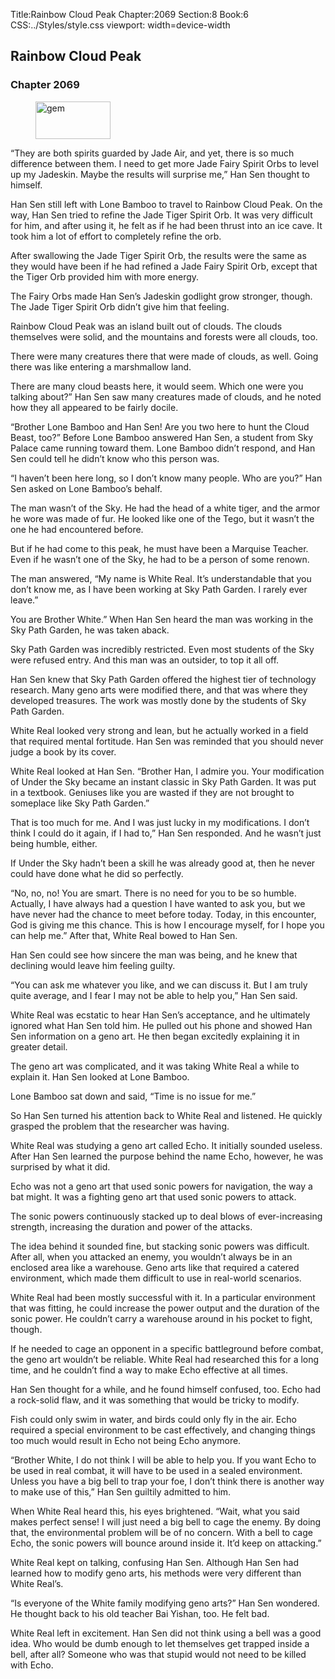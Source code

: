 Title:Rainbow Cloud Peak 
Chapter:2069 
Section:8 
Book:6 
CSS:../Styles/style.css 
viewport: width=device-width
  
## Rainbow Cloud Peak
### Chapter 2069 
<figure>
	<img src="../Images/gem.gif" alt="gem" id="gem" width="120" height="60" />
</figure>
  

  
  “They are both spirits guarded by Jade Air, and yet, there is so much difference between them. I need to get more Jade Fairy Spirit Orbs to level up my Jadeskin. Maybe the results will surprise me,” Han Sen thought to himself.

Han Sen still left with Lone Bamboo to travel to Rainbow Cloud Peak. On the way, Han Sen tried to refine the Jade Tiger Spirit Orb. It was very difficult for him, and after using it, he felt as if he had been thrust into an ice cave. It took him a lot of effort to completely refine the orb.

After swallowing the Jade Tiger Spirit Orb, the results were the same as they would have been if he had refined a Jade Fairy Spirit Orb, except that the Tiger Orb provided him with more energy.

The Fairy Orbs made Han Sen’s Jadeskin godlight grow stronger, though. The Jade Tiger Spirit Orb didn’t give him that feeling.

Rainbow Cloud Peak was an island built out of clouds. The clouds themselves were solid, and the mountains and forests were all clouds, too.

There were many creatures there that were made of clouds, as well. Going there was like entering a marshmallow land.

There are many cloud beasts here, it would seem. Which one were you talking about?” Han Sen saw many creatures made of clouds, and he noted how they all appeared to be fairly docile.

“Brother Lone Bamboo and Han Sen! Are you two here to hunt the Cloud Beast, too?” Before Lone Bamboo answered Han Sen, a student from Sky Palace came running toward them. Lone Bamboo didn’t respond, and Han Sen could tell he didn’t know who this person was.

“I haven’t been here long, so I don’t know many people. Who are you?” Han Sen asked on Lone Bamboo’s behalf.

The man wasn’t of the Sky. He had the head of a white tiger, and the armor he wore was made of fur. He looked like one of the Tego, but it wasn’t the one he had encountered before.

But if he had come to this peak, he must have been a Marquise Teacher. Even if he wasn’t one of the Sky, he had to be a person of some renown.

The man answered, “My name is White Real. It’s understandable that you don’t know me, as I have been working at Sky Path Garden. I rarely ever leave.”

You are Brother White.” When Han Sen heard the man was working in the Sky Path Garden, he was taken aback.

Sky Path Garden was incredibly restricted. Even most students of the Sky were refused entry. And this man was an outsider, to top it all off.

Han Sen knew that Sky Path Garden offered the highest tier of technology research. Many geno arts were modified there, and that was where they developed treasures. The work was mostly done by the students of Sky Path Garden.

White Real looked very strong and lean, but he actually worked in a field that required mental fortitude. Han Sen was reminded that you should never judge a book by its cover.

White Real looked at Han Sen. “Brother Han, I admire you. Your modification of Under the Sky became an instant classic in Sky Path Garden. It was put in a textbook. Geniuses like you are wasted if they are not brought to someplace like Sky Path Garden.”

That is too much for me. And I was just lucky in my modifications. I don’t think I could do it again, if I had to,” Han Sen responded. And he wasn’t just being humble, either.

If Under the Sky hadn’t been a skill he was already good at, then he never could have done what he did so perfectly.

“No, no, no! You are smart. There is no need for you to be so humble. Actually, I have always had a question I have wanted to ask you, but we have never had the chance to meet before today. Today, in this encounter, God is giving me this chance. This is how I encourage myself, for I hope you can help me.” After that, White Real bowed to Han Sen.

Han Sen could see how sincere the man was being, and he knew that declining would leave him feeling guilty.

“You can ask me whatever you like, and we can discuss it. But I am truly quite average, and I fear I may not be able to help you,” Han Sen said.

White Real was ecstatic to hear Han Sen’s acceptance, and he ultimately ignored what Han Sen told him. He pulled out his phone and showed Han Sen information on a geno art. He then began excitedly explaining it in greater detail.

The geno art was complicated, and it was taking White Real a while to explain it. Han Sen looked at Lone Bamboo.

Lone Bamboo sat down and said, “Time is no issue for me.”

So Han Sen turned his attention back to White Real and listened. He quickly grasped the problem that the researcher was having.

White Real was studying a geno art called Echo. It initially sounded useless. After Han Sen learned the purpose behind the name Echo, however, he was surprised by what it did.

Echo was not a geno art that used sonic powers for navigation, the way a bat might. It was a fighting geno art that used sonic powers to attack.

The sonic powers continuously stacked up to deal blows of ever-increasing strength, increasing the duration and power of the attacks.

The idea behind it sounded fine, but stacking sonic powers was difficult. After all, when you attacked an enemy, you wouldn’t always be in an enclosed area like a warehouse. Geno arts like that required a catered environment, which made them difficult to use in real-world scenarios.

White Real had been mostly successful with it. In a particular environment that was fitting, he could increase the power output and the duration of the sonic power. He couldn’t carry a warehouse around in his pocket to fight, though.

If he needed to cage an opponent in a specific battleground before combat, the geno art wouldn’t be reliable. White Real had researched this for a long time, and he couldn’t find a way to make Echo effective at all times.

Han Sen thought for a while, and he found himself confused, too. Echo had a rock-solid flaw, and it was something that would be tricky to modify.

Fish could only swim in water, and birds could only fly in the air. Echo required a special environment to be cast effectively, and changing things too much would result in Echo not being Echo anymore.

“Brother White, I do not think I will be able to help you. If you want Echo to be used in real combat, it will have to be used in a sealed environment. Unless you have a big bell to trap your foe, I don’t think there is another way to make use of this,” Han Sen guiltily admitted to him.

When White Real heard this, his eyes brightened. “Wait, what you said makes perfect sense! I will just need a big bell to cage the enemy. By doing that, the environmental problem will be of no concern. With a bell to cage Echo, the sonic powers will bounce around inside it. It’d keep on attacking.”

White Real kept on talking, confusing Han Sen. Although Han Sen had learned how to modify geno arts, his methods were very different than White Real’s.

“Is everyone of the White family modifying geno arts?” Han Sen wondered. He thought back to his old teacher Bai Yishan, too. He felt bad.

White Real left in excitement. Han Sen did not think using a bell was a good idea. Who would be dumb enough to let themselves get trapped inside a bell, after all? Someone who was that stupid would not need to be killed with Echo.
